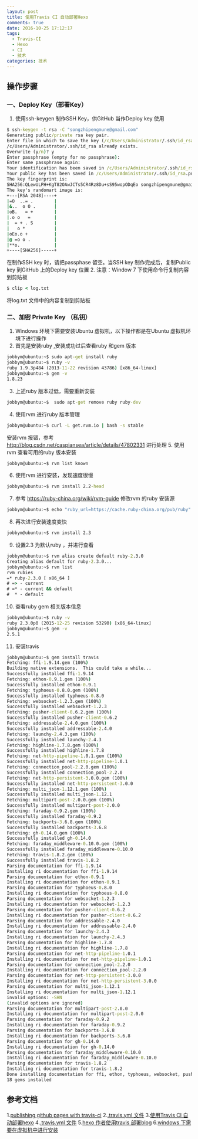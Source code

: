 ```yaml
---
layout: post
title: 使用Travis CI 自动部署Hexo
comments: true
date: 2016-10-25 17:12:17
tags:
  - Travis-CI
  - Hexo
  - CI
  - 技术
categories: 技术
---
```


## 操作步骤

### 一、Deploy Key（部署Key）
1. 使用ssh-keygen 制作SSH Key，供GitHub 当作Deploy key 使用
```cmd
$ ssh-keygen -t rsa -C "songzhipengmune@gmail.com"
Generating public/private rsa key pair.
Enter file in which to save the key (/c/Users/Administrator/.ssh/id_rsa):
/c/Users/Administrator/.ssh/id_rsa already exists.
Overwrite (y/n)? y
Enter passphrase (empty for no passphrase):
Enter same passphrase again:
Your identification has been saved in /c/Users/Administrator/.ssh/id_rsa.
Your public key has been saved in /c/Users/Administrator/.ssh/id_rsa.pub.
The key fingerprint is:
SHA256:QLewULPH+KgT82OAwJCTs5CR4Rz8Du+sS95wopODqEo songzhipengmune@gmail.com
The key's randomart image is:
+---[RSA 2048]----+
|=O  ..= .        |
|&..  o O .       |
|oB.   = +        |
|.o o   =         |
|  = + . S        |
|   o *           |
|oEo.o +          |
|@ =o o .         |
|**o.             |
+----[SHA256]-----+
```
  在制作SSH key 时，请把passphase 留空。当SSH key 制作完成后，复制Public key 到GitHub 上的Deploy key 位置
2. 注意：Window 7 下使用命令行复制内容到剪贴板
```cmd
$ clip < log.txt
```
  将log.txt 文件中的内容复制到剪贴板

### 二、加密 Private Key （私钥）
1. Windows 环境下需要安装Ubuntu 虚拟机，以下操作都是在Ubuntu 虚拟机环境下进行操作
2. 首先是安装ruby ,安装成功过后查看ruby 和gem 版本
```cmd
jobbym@ubuntu:~$ sudo apt-get install ruby
jobbym@ubuntu:~$ ruby -v
ruby 1.9.3p484 (2013-11-22 revision 43786) [x86_64-linux]
jobbym@ubuntu:~$ gem -v
1.8.23
```
3. 上述ruby 版本过低，需要重新安装
```cmd
jobbym@ubuntu:~$  sudo apt-get remove ruby ruby-dev
```
4. 使用rvm 进行ruby 版本管理
```cmd
jobbym@ubuntu:~$ curl -L get.rvm.io | bash -s stable
```
  安装rvm 报错，参考 http://blog.csdn.net/caspiansea/article/details/47802331 进行处理
5. 使用rvm 查看可用的ruby 版本安装
```cmd
jobbym@ubuntu:~$ rvm list known
```
6. 使用rvm 进行安装，发现速度很慢
```cmd
jobbym@ubuntu:~$ rvm install 2.2-head
```
7. 参考 https://ruby-china.org/wiki/rvm-guide 修改rvm 的ruby 安装源
```cmd
jobbym@ubuntu:~$ echo "ruby_url=https://cache.ruby-china.org/pub/ruby" > ~/.rvm/user/db
```
8. 再次进行安装速度变快
```cmd
jobbym@ubuntu:~$ rvm install 2.3
```
9. 设置2.3 为默认ruby ，并进行查看
```cmd
jobbym@ubuntu:~$ rvm alias create default ruby-2.3.0
Creating alias default for ruby-2.3.0...
jobbym@ubuntu:~$ rvm list
rvm rubies
=* ruby-2.3.0 [ x86_64 ]
# => - current
# =* - current && default
#  * - default
```
10. 查看ruby gem 相关版本信息
```cmd
jobbym@ubuntu:~$ ruby -v
ruby 2.3.0p0 (2015-12-25 revision 53290) [x86_64-linux]
jobbym@ubuntu:~$ gem -v
2.5.1
```
11. 安装travis
```cmd
jobbym@ubuntu:~$ gem install travis
Fetching: ffi-1.9.14.gem (100%)
Building native extensions.  This could take a while...
Successfully installed ffi-1.9.14
Fetching: ethon-0.9.1.gem (100%)
Successfully installed ethon-0.9.1
Fetching: typhoeus-0.8.0.gem (100%)
Successfully installed typhoeus-0.8.0
Fetching: websocket-1.2.3.gem (100%)
Successfully installed websocket-1.2.3
Fetching: pusher-client-0.6.2.gem (100%)
Successfully installed pusher-client-0.6.2
Fetching: addressable-2.4.0.gem (100%)
Successfully installed addressable-2.4.0
Fetching: launchy-2.4.3.gem (100%)
Successfully installed launchy-2.4.3
Fetching: highline-1.7.8.gem (100%)
Successfully installed highline-1.7.8
Fetching: net-http-pipeline-1.0.1.gem (100%)
Successfully installed net-http-pipeline-1.0.1
Fetching: connection_pool-2.2.0.gem (100%)
Successfully installed connection_pool-2.2.0
Fetching: net-http-persistent-3.0.0.gem (100%)
Successfully installed net-http-persistent-3.0.0
Fetching: multi_json-1.12.1.gem (100%)
Successfully installed multi_json-1.12.1
Fetching: multipart-post-2.0.0.gem (100%)
Successfully installed multipart-post-2.0.0
Fetching: faraday-0.9.2.gem (100%)
Successfully installed faraday-0.9.2
Fetching: backports-3.6.8.gem (100%)
Successfully installed backports-3.6.8
Fetching: gh-0.14.0.gem (100%)
Successfully installed gh-0.14.0
Fetching: faraday_middleware-0.10.0.gem (100%)
Successfully installed faraday_middleware-0.10.0
Fetching: travis-1.8.2.gem (100%)
Successfully installed travis-1.8.2
Parsing documentation for ffi-1.9.14
Installing ri documentation for ffi-1.9.14
Parsing documentation for ethon-0.9.1
Installing ri documentation for ethon-0.9.1
Parsing documentation for typhoeus-0.8.0
Installing ri documentation for typhoeus-0.8.0
Parsing documentation for websocket-1.2.3
Installing ri documentation for websocket-1.2.3
Parsing documentation for pusher-client-0.6.2
Installing ri documentation for pusher-client-0.6.2
Parsing documentation for addressable-2.4.0
Installing ri documentation for addressable-2.4.0
Parsing documentation for launchy-2.4.3
Installing ri documentation for launchy-2.4.3
Parsing documentation for highline-1.7.8
Installing ri documentation for highline-1.7.8
Parsing documentation for net-http-pipeline-1.0.1
Installing ri documentation for net-http-pipeline-1.0.1
Parsing documentation for connection_pool-2.2.0
Installing ri documentation for connection_pool-2.2.0
Parsing documentation for net-http-persistent-3.0.0
Installing ri documentation for net-http-persistent-3.0.0
Parsing documentation for multi_json-1.12.1
Installing ri documentation for multi_json-1.12.1
invalid options: -SHN
(invalid options are ignored)
Parsing documentation for multipart-post-2.0.0
Installing ri documentation for multipart-post-2.0.0
Parsing documentation for faraday-0.9.2
Installing ri documentation for faraday-0.9.2
Parsing documentation for backports-3.6.8
Installing ri documentation for backports-3.6.8
Parsing documentation for gh-0.14.0
Installing ri documentation for gh-0.14.0
Parsing documentation for faraday_middleware-0.10.0
Installing ri documentation for faraday_middleware-0.10.0
Parsing documentation for travis-1.8.2
Installing ri documentation for travis-1.8.2
Done installing documentation for ffi, ethon, typhoeus, websocket, pusher-client, addressable, launchy, highline, net-http-pipeline, connection_pool, net-http-persistent, multi_json, multipart-post, faraday, backports, gh, faraday_middleware, travis after 37 seconds
18 gems installed
```

## 参考文档

1.[publishing github pages with travis-ci](http://notes.iissnan.com/2016/publishing-github-pages-with-travis-ci/)
2.[.travis.yml 文件](https://github.com/iissnan/theme-next-docs/blob/master/.travis.yml)
3.[使用Travis CI 自动部署hexo](http://blog.acwong.org/2016/03/20/auto-deploy-hexo-with-travis-CI/)
4.[.travis.yml 文件](https://github.com/acwong00/blog/blob/master/.travis.yml)
5.[hexo 作者使用travis 部署blog](https://zespia.tw/blog/2015/01/21/continuous-deployment-to-github-with-travis/)
6.[windows 下需要在虚拟机中进行安装](http://blog.csdn.net/lablenet/article/details/52509663)
